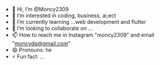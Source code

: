 - 👋 Hi, I’m @Moncy2309
- 👀 I’m interested in coding, business, ai,ect
- 🌱 I’m currently learning ...web development and flutter 
- 💞️ I’m looking to collaborate on ...
- 📫 How to reach me in Instagram "moncy2309" and email "moncydp@gmail.com"
- 😄 Pronouns: he
- ⚡ Fun fact: ...

<!---
Moncy2309/Moncy2309 is a ✨ special ✨ repository because its `README.md` (this file) appears on your GitHub profile.
You can click the Preview link to take a look at your changes.
--->
